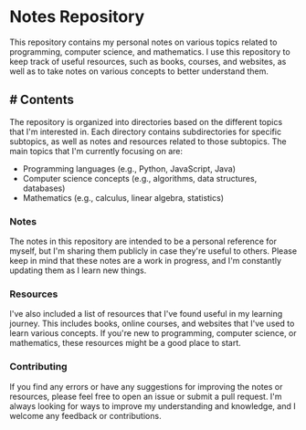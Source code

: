 # Notes Repository
This repository contains my personal notes on various topics related to programming, computer science, and mathematics. I use this repository to keep track of useful resources, such as books, courses, and websites, as well as to take notes on various concepts to better understand them.

## # Contents
The repository is organized into directories based on the different topics that I'm interested in. Each directory contains subdirectories for specific subtopics, as well as notes and resources related to those subtopics. The main topics that I'm currently focusing on are:

* Programming languages (e.g., Python, JavaScript, Java)
* Computer science concepts (e.g., algorithms, data structures, databases)
* Mathematics (e.g., calculus, linear algebra, statistics)

### Notes
The notes in this repository are intended to be a personal reference for myself, but I'm sharing them publicly in case they're useful to others. Please keep in mind that these notes are a work in progress, and I'm constantly updating them as I learn new things.

### Resources
I've also included a list of resources that I've found useful in my learning journey. This includes books, online courses, and websites that I've used to learn various concepts. If you're new to programming, computer science, or mathematics, these resources might be a good place to start.

### Contributing
If you find any errors or have any suggestions for improving the notes or resources, please feel free to open an issue or submit a pull request. I'm always looking for ways to improve my understanding and knowledge, and I welcome any feedback or contributions.
